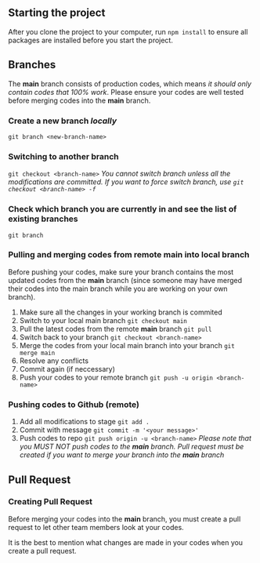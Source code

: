 ## Starting the project

After you clone the project to your computer, run `npm install` to ensure all packages are installed before you start the project.

  

## Branches

The **main** branch consists of production codes, which means *it should only contain codes that 100% work*. Please ensure your codes are well tested before merging codes into the **main** branch.

### Create a new branch *locally*
`git branch <new-branch-name>`

### Switching to another branch
`git checkout <branch-name>`
*You cannot switch branch unless all the modifications are committed. If you want to force switch branch, use `git checkout <branch-name> -f`*

### Check which branch you are currently in and see the list of existing branches
`git branch`

### Pulling and merging codes from remote main into local branch
Before pushing your codes, make sure your branch contains the most updated codes from the **main** branch (since someone may have merged their codes into the main branch while you are working on your own branch).
1. Make sure all the changes in your working branch is commited
2. Switch to your local main branch `git checkout main`
3. Pull the latest codes from the remote **main** branch `git pull` 
4. Switch back to your branch `git checkout <branch-name>`
5. Merge the codes from your local main branch into your branch `git merge main`
6. Resolve any conflicts
7. Commit again (if neccessary)
7. Push your codes to your remote branch `git push -u origin <branch-name>`

### Pushing codes to Github (remote)
1. Add all modifications to stage `git add .`
2. Commit with message `git commit -m '<your message>'`
3. Push codes to repo `git push origin -u <branch-name>`
*Please note that you MUST NOT push codes to the **main** branch. Pull request must be created if you want to merge your branch into the **main** branch*

## Pull Request
### Creating Pull Request
Before merging your codes into the **main** branch, you must create a pull request to let other team members look at your codes.

It is the best to mention what changes are made in your codes when you create a pull request.